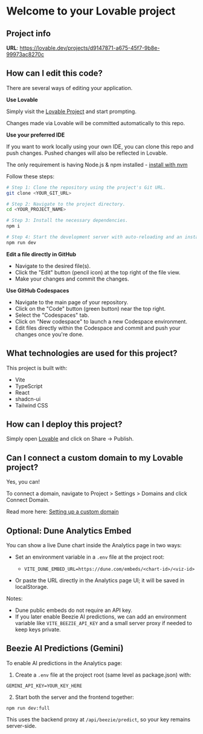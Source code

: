 # Welcome to your Lovable project

## Project info

**URL**: https://lovable.dev/projects/d9147871-a675-45f7-9b8e-99973ac8270c

## How can I edit this code?

There are several ways of editing your application.

**Use Lovable**

Simply visit the [Lovable Project](https://lovable.dev/projects/d9147871-a675-45f7-9b8e-99973ac8270c) and start prompting.

Changes made via Lovable will be committed automatically to this repo.

**Use your preferred IDE**

If you want to work locally using your own IDE, you can clone this repo and push changes. Pushed changes will also be reflected in Lovable.

The only requirement is having Node.js & npm installed - [install with nvm](https://github.com/nvm-sh/nvm#installing-and-updating)

Follow these steps:

```sh
# Step 1: Clone the repository using the project's Git URL.
git clone <YOUR_GIT_URL>

# Step 2: Navigate to the project directory.
cd <YOUR_PROJECT_NAME>

# Step 3: Install the necessary dependencies.
npm i

# Step 4: Start the development server with auto-reloading and an instant preview.
npm run dev
```

**Edit a file directly in GitHub**

- Navigate to the desired file(s).
- Click the "Edit" button (pencil icon) at the top right of the file view.
- Make your changes and commit the changes.

**Use GitHub Codespaces**

- Navigate to the main page of your repository.
- Click on the "Code" button (green button) near the top right.
- Select the "Codespaces" tab.
- Click on "New codespace" to launch a new Codespace environment.
- Edit files directly within the Codespace and commit and push your changes once you're done.

## What technologies are used for this project?

This project is built with:

- Vite
- TypeScript
- React
- shadcn-ui
- Tailwind CSS

## How can I deploy this project?

Simply open [Lovable](https://lovable.dev/projects/d9147871-a675-45f7-9b8e-99973ac8270c) and click on Share -> Publish.

## Can I connect a custom domain to my Lovable project?

Yes, you can!

To connect a domain, navigate to Project > Settings > Domains and click Connect Domain.

Read more here: [Setting up a custom domain](https://docs.lovable.dev/features/custom-domain#custom-domain)

## Optional: Dune Analytics Embed

You can show a live Dune chart inside the Analytics page in two ways:

- Set an environment variable in a `.env` file at the project root:

	- `VITE_DUNE_EMBED_URL=https://dune.com/embeds/<chart-id>/<viz-id>`

- Or paste the URL directly in the Analytics page UI; it will be saved in localStorage.

Notes:
- Dune public embeds do not require an API key.
- If you later enable Beezie AI predictions, we can add an environment variable like `VITE_BEEZIE_API_KEY` and a small server proxy if needed to keep keys private.

## Beezie AI Predictions (Gemini)

To enable AI predictions in the Analytics page:

1) Create a `.env` file at the project root (same level as package.json) with:

```
GEMINI_API_KEY=YOUR_KEY_HERE
```

2) Start both the server and the frontend together:

```
npm run dev:full
```

This uses the backend proxy at `/api/beezie/predict`, so your key remains server-side.

